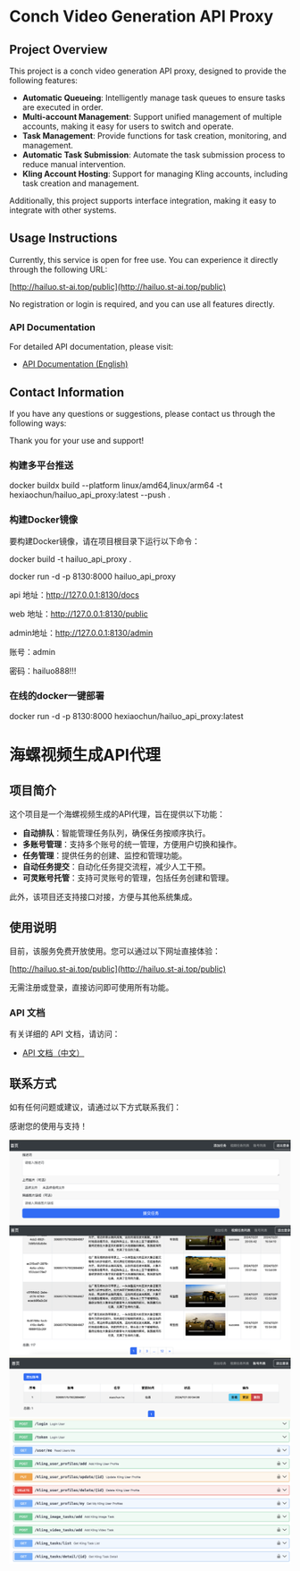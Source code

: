 # Conch Video Generation API Proxy

## Project Overview

This project is a conch video generation API proxy, designed to provide the following features:

- **Automatic Queueing**: Intelligently manage task queues to ensure tasks are executed in order.
- **Multi-account Management**: Support unified management of multiple accounts, making it easy for users to switch and operate.
- **Task Management**: Provide functions for task creation, monitoring, and management.
- **Automatic Task Submission**: Automate the task submission process to reduce manual intervention.
- **Kling Account Hosting**: Support for managing Kling accounts, including task creation and management.

Additionally, this project supports interface integration, making it easy to integrate with other systems.

## Usage Instructions

Currently, this service is open for free use. You can experience it directly through the following URL:

[http://hailuo.st-ai.top/public](http://hailuo.st-ai.top/public)

No registration or login is required, and you can use all features directly.

### API Documentation

For detailed API documentation, please visit:

- [API Documentation (English)](http://hailuo.st-ai.top/docs)

## Contact Information

If you have any questions or suggestions, please contact us through the following ways:



Thank you for your use and support!


### 构建多平台推送

docker buildx build --platform linux/amd64,linux/arm64 -t hexiaochun/hailuo_api_proxy:latest --push .

### 构建Docker镜像


要构建Docker镜像，请在项目根目录下运行以下命令：

docker build -t hailuo_api_proxy .

docker run -d -p 8130:8000 hailuo_api_proxy

api 地址：http://127.0.0.1:8130/docs

web 地址：http://127.0.0.1:8130/public

admin地址：http://127.0.0.1:8130/admin

账号：admin

密码：hailuo888!!!

### 在线的docker一键部署

docker run -d -p 8130:8000 hexiaochun/hailuo_api_proxy:latest



# 海螺视频生成API代理

## 项目简介

这个项目是一个海螺视频生成的API代理，旨在提供以下功能：

- **自动排队**：智能管理任务队列，确保任务按顺序执行。
- **多账号管理**：支持多个账号的统一管理，方便用户切换和操作。
- **任务管理**：提供任务的创建、监控和管理功能。
- **自动任务提交**：自动化任务提交流程，减少人工干预。
- **可灵账号托管**：支持可灵账号的管理，包括任务创建和管理。

此外，该项目还支持接口对接，方便与其他系统集成。

## 使用说明

目前，该服务免费开放使用。您可以通过以下网址直接体验：

[http://hailuo.st-ai.top/public](http://hailuo.st-ai.top/public)

无需注册或登录，直接访问即可使用所有功能。

### API 文档

有关详细的 API 文档，请访问：

- [API 文档（中文）](http://hailuo.st-ai.top/docs)

## 联系方式

如有任何问题或建议，请通过以下方式联系我们：



感谢您的使用与支持！


![添加任务示例](images/add_task.png)
![任务列表](images/task_list.png)
![账号列表](images/account_list.png)
![接口文档](images/api.png)

